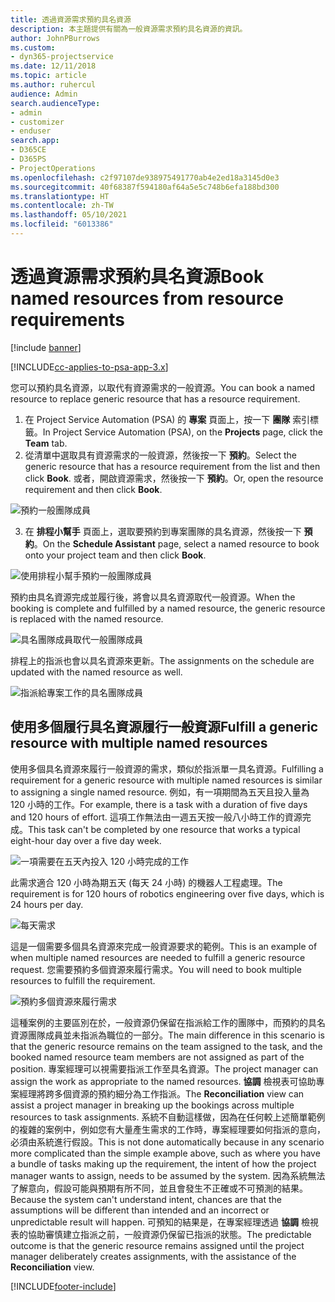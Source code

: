 ```yaml
---
title: 透過資源需求預約具名資源
description: 本主題提供有關為一般資源需求預約具名資源的資訊。
author: JohnPBurrows
ms.custom:
- dyn365-projectservice
ms.date: 12/11/2018
ms.topic: article
ms.author: ruhercul
audience: Admin
search.audienceType:
- admin
- customizer
- enduser
search.app:
- D365CE
- D365PS
- ProjectOperations
ms.openlocfilehash: c2f97107de938975491770ab4e2ed18a3145d0e3
ms.sourcegitcommit: 40f68387f594180af64a5e5c748b6efa188bd300
ms.translationtype: HT
ms.contentlocale: zh-TW
ms.lasthandoff: 05/10/2021
ms.locfileid: "6013386"
---
```

# <a name="book-named-resources-from-resource-requirements"></a><span data-ttu-id="d6f8f-103">透過資源需求預約具名資源</span><span class="sxs-lookup"><span data-stu-id="d6f8f-103">Book named resources from resource requirements</span></span>

[!include [banner](../includes/psa-now-project-operations.md)]

[!INCLUDE[cc-applies-to-psa-app-3.x](../includes/cc-applies-to-psa-app-3x.md)]

<span data-ttu-id="d6f8f-104">您可以預約具名資源，以取代有資源需求的一般資源。</span><span class="sxs-lookup"><span data-stu-id="d6f8f-104">You can book a named resource to replace generic resource that has a resource requirement.</span></span>

1. <span data-ttu-id="d6f8f-105">在 Project Service Automation (PSA) 的 **專案** 頁面上，按一下 **團隊** 索引標籤。</span><span class="sxs-lookup"><span data-stu-id="d6f8f-105">In Project Service Automation (PSA), on the **Projects** page, click the **Team** tab.</span></span>
2. <span data-ttu-id="d6f8f-106">從清單中選取具有資源需求的一般資源，然後按一下 **預約**。</span><span class="sxs-lookup"><span data-stu-id="d6f8f-106">Select the generic resource that has a resource requirement from the list and then click **Book**.</span></span> <span data-ttu-id="d6f8f-107">或者，開啟資源需求，然後按一下 **預約**。</span><span class="sxs-lookup"><span data-stu-id="d6f8f-107">Or, open the resource requirement and then click **Book**.</span></span>


![預約一般團隊成員](media/RM-how-to-14.png)


3. <span data-ttu-id="d6f8f-109">在 **排程小幫手** 頁面上，選取要預約到專案團隊的具名資源，然後按一下 **預約**。</span><span class="sxs-lookup"><span data-stu-id="d6f8f-109">On the **Schedule Assistant** page, select a named resource to book onto your project team and then click **Book**.</span></span>

![使用排程小幫手預約一般團隊成員](media/RM-how-to-15.png)

<span data-ttu-id="d6f8f-111">預約由具名資源完成並履行後，將會以具名資源取代一般資源。</span><span class="sxs-lookup"><span data-stu-id="d6f8f-111">When the booking is complete and fulfilled by a named resource, the generic resource is replaced with the named resource.</span></span>

![具名團隊成員取代一般團隊成員](media/RM-how-to-16.png)

<span data-ttu-id="d6f8f-113">排程上的指派也會以具名資源來更新。</span><span class="sxs-lookup"><span data-stu-id="d6f8f-113">The assignments on the schedule are updated with the named resource as well.</span></span>

![指派給專案工作的具名團隊成員](media/RM-how-to-17.png)

## <a name="fulfill-a-generic-resource-with-multiple-named-resources"></a><span data-ttu-id="d6f8f-115">使用多個履行具名資源履行一般資源</span><span class="sxs-lookup"><span data-stu-id="d6f8f-115">Fulfill a generic resource with multiple named resources</span></span>
<span data-ttu-id="d6f8f-116">使用多個具名資源來履行一般資源的需求，類似於指派單一具名資源。</span><span class="sxs-lookup"><span data-stu-id="d6f8f-116">Fulfilling a requirement for a generic resource with multiple named resources is similar to assigning a single named resource.</span></span> <span data-ttu-id="d6f8f-117">例如，有一項期間為五天且投入量為 120 小時的工作。</span><span class="sxs-lookup"><span data-stu-id="d6f8f-117">For example, there is a task with a duration of five days and 120 hours of effort.</span></span> <span data-ttu-id="d6f8f-118">這項工作無法由一週五天按一般八小時工作的資源完成。</span><span class="sxs-lookup"><span data-stu-id="d6f8f-118">This task can't be completed by one resource that works a typical eight-hour day over a five day week.</span></span> 

![一項需要在五天內投入 120 小時完成的工作](media/RM-how-to-21.png)

<span data-ttu-id="d6f8f-120">此需求適合 120 小時為期五天 (每天 24 小時) 的機器人工程處理。</span><span class="sxs-lookup"><span data-stu-id="d6f8f-120">The requirement is for 120 hours of robotics engineering over five days, which is 24 hours per day.</span></span>

![每天需求](media/RM-how-to-22.png)

<span data-ttu-id="d6f8f-122">這是一個需要多個具名資源來完成一般資源要求的範例。</span><span class="sxs-lookup"><span data-stu-id="d6f8f-122">This is an example of when multiple named resources are needed to fulfill a generic resource request.</span></span> <span data-ttu-id="d6f8f-123">您需要預約多個資源來履行需求。</span><span class="sxs-lookup"><span data-stu-id="d6f8f-123">You will need to book multiple resources to fulfill the requirement.</span></span>

![預約多個資源來履行需求](media/RM-how-to-23.png)

<span data-ttu-id="d6f8f-125">這種案例的主要區別在於，一般資源仍保留在指派給工作的團隊中，而預約的具名資源團隊成員並未指派為職位的一部分。</span><span class="sxs-lookup"><span data-stu-id="d6f8f-125">The main difference in this scenario is that the generic resource remains on the team assigned to the task, and the booked named resource team members are not assigned as part of the position.</span></span> <span data-ttu-id="d6f8f-126">專案經理可以視需要指派工作至具名資源。</span><span class="sxs-lookup"><span data-stu-id="d6f8f-126">The project manager can assign the work as appropriate to the named resources.</span></span> <span data-ttu-id="d6f8f-127">**協調** 檢視表可協助專案經理將跨多個資源的預約細分為工作指派。</span><span class="sxs-lookup"><span data-stu-id="d6f8f-127">The **Reconciliation** view can assist a project manager in breaking up the bookings across multiple resources to task assignments.</span></span> <span data-ttu-id="d6f8f-128">系統不自動這樣做，因為在任何較上述簡單範例的複雜的案例中，例如您有大量產生需求的工作時，專案經理要如何指派的意向，必須由系統進行假設。</span><span class="sxs-lookup"><span data-stu-id="d6f8f-128">This is not done automatically because in any scenario more complicated than the simple example above, such as where you have a bundle of tasks making up the requirement, the intent of how the project manager wants to assign, needs to be assumed by the system.</span></span> <span data-ttu-id="d6f8f-129">因為系統無法了解意向，假設可能與預期有所不同，並且會發生不正確或不可預測的結果。</span><span class="sxs-lookup"><span data-stu-id="d6f8f-129">Because the system can't understand intent, chances are that the assumptions will be different than intended and an incorrect or unpredictable result will happen.</span></span> <span data-ttu-id="d6f8f-130">可預知的結果是，在專案經理透過 **協調** 檢視表的協助審慎建立指派之前，一般資源仍保留已指派的狀態。</span><span class="sxs-lookup"><span data-stu-id="d6f8f-130">The predictable outcome is that the generic resource remains assigned until the project manager deliberately creates assignments, with the assistance of the **Reconciliation** view.</span></span>




[!INCLUDE[footer-include](../includes/footer-banner.md)]